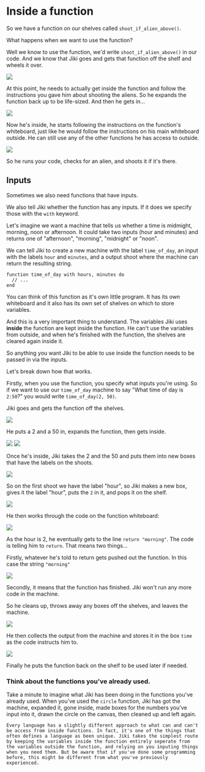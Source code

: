 # Inside a function

So we have a function on our shelves called `shoot_if_alien_above()`.

What happens when we want to use the function?

Well we know to use the function, we'd write `shoot_if_alien_above()` in our code. And we know that Jiki goes and gets that function off the shelf and wheels it over.

<img src="https://assets.exercism.org/bootcamp/diagrams/use-shoot-if-alien-above-3.png" class="diagram"/>

At this point, he needs to actually get inside the function and follow the instructions you gave him about shooting the aliens. So he expands the function back up to be life-sized.
And then he gets in...

<img src="https://assets.exercism.org/bootcamp/diagrams/use-shoot-if-alien-above-4.png" class="diagram"/>

Now he's inside, he starts following the instructions on the function's whiteboard, just like he would follow the instructions on his main whiteboard outside.
He can still use any of the other functions he has access to outside.

<img src="https://assets.exercism.org/bootcamp/diagrams/use-shoot-if-alien-above-5.png" class="diagram"/>

So he runs your code, checks for an alien, and shoots it if it's there.

## Inputs

Sometimes we also need functions that have inputs.

We also tell Jiki whether the function has any inputs.
If it does we specify those with the `with` keyword.

Let's imagine we want a machine that tells us whether a time is midmight, morning, noon or afternoon. It could take two inputs (hour and minutes) and returns one of "afternoon", "morning", "midnight" or "noon".

We can tell Jiki to create a new machine with the label `time_of_day`, an input with the labels `hour` and `minutes`, and a output shoot where the machine can return the resulting string.

```
function time_of_day with hours, minutes do
  // ...
end
```

You can think of this function as it's own little program.
It has its own whiteboard and it also has its own set of shelves on which to store variables.

And this is a very important thing to understand.
The variables Jiki uses **inside** the function are kept inside the function.
He can't use the variables from outside, and when he's finished with the function, the shelves are cleared again inside it.

So anything you want Jiki to be able to use inside the function needs to be passed in via the inputs.

Let's break down how that works.

Firstly, when you use the function, you specify what inputs you're using.
So if we want to use our `time_of_day` machine to say "What time of day is `2:50`?" you would write `time_of_day(2, 50)`.

Jiki goes and gets the function off the shelves.

<img src="https://assets.exercism.org/bootcamp/diagrams/use-time-of-day-1.png" class="diagram"/>

He puts a 2 and a 50 in, expands the function, then gets inside.

<img src="https://assets.exercism.org/bootcamp/diagrams/use-time-of-day-2.png" class="diagram"/>

<img src="https://assets.exercism.org/bootcamp/diagrams/use-time-of-day-3.png" class="diagram"/>

Once he's inside, Jiki takes the 2 and the 50 and puts them into new boxes that have the labels on the shoots.

<img src="https://assets.exercism.org/bootcamp/diagrams/use-time-of-day-4.png" class="diagram"/>

So on the first shoot we have the label "hour", so Jiki makes a new box, gives it the label "hour", puts the `2` in it, and pops it on the shelf.

<img src="https://assets.exercism.org/bootcamp/diagrams/use-time-of-day-5.png" class="diagram"/>

He then works through the code on the function whiteboard:

<img src="https://assets.exercism.org/bootcamp/diagrams/use-time-of-day-6.png" class="diagram"/>

As the hour is 2, he eventually gets to the line `return "morning"`.
The code is telling him to `return`. That means two things...

Firstly, whatever he's told to return gets pushed out the function.
In this case the string `"morning"`

<img src="https://assets.exercism.org/bootcamp/diagrams/use-time-of-day-7.png" class="diagram"/>

Secondly, it means that the function has finished.
Jiki won't run any more code in the machine.

So he cleans up, throws away any boxes off the shelves, and leaves the machine.

<img src="https://assets.exercism.org/bootcamp/diagrams/use-time-of-day-8.png" class="diagram"/>

He then collects the output from the machine and stores it in the box `time` as the code instructs him to.

<img src="https://assets.exercism.org/bootcamp/diagrams/use-time-of-day-9.png" class="diagram"/>

Finally he puts the function back on the shelf to be used later if needed.

### Think about the functions you've already used.

Take a minute to imagine what Jiki has been doing in the functions you've already used. When you've used the `circle` function, Jiki has got the machine, expanded it, gone inside, made boxes for the numbers you've input into it, drawn the circle on the canvas, then cleaned up and left again.

```exercism/note
Every language has a slightly different approach to what can and can't be access from inside functions. In fact, it's one of the things that often defines a language as been unique. Jiki takes the simplest route by keeping the variables inside the function entirely seperate from the variables outside the function, and relying on you inputing things when you need them. But be aware that if you've done some programming before, this might be different from what you've previously experienced.
```
